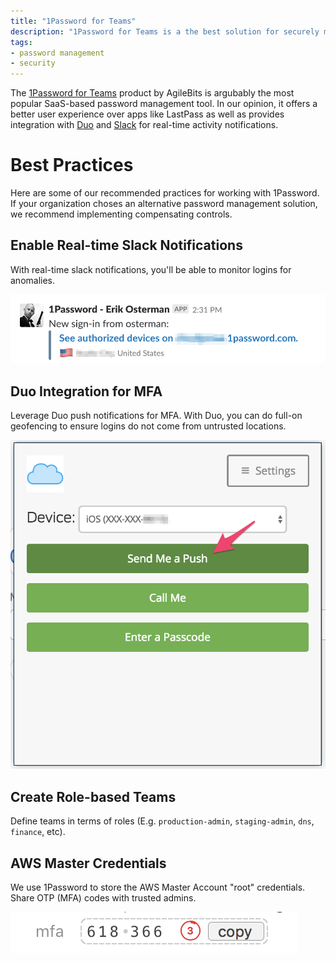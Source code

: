 ```yaml
---
title: "1Password for Teams"
description: "1Password for Teams is a the best solution for securely managing shared secrets in a corporate setting."
tags:
- password management
- security
---
```

The [1Password for Teams](https://1password.com/teams/) product by AgileBits is argubably the most popular SaaS-based password management tool. In our opinion, it offers a better user experience over apps like LastPass as well as provides integration with [Duo](https://duo.com/docs/1password) and [Slack](https://support.1password.com/slack/) for real-time activity notifications.

# Best Practices

Here are some of our recommended practices for working with 1Password. If your organization choses an alternative password management solution, we recommend implementing compensating controls.

## Enable Real-time Slack Notifications

With real-time slack notifications, you'll be able to monitor logins for anomalies.

![Real-time Slack Notifications](/assets/1password-e3bc9e9c.png)

## Duo Integration for MFA

Leverage Duo push notifications for MFA. With Duo, you can do full-on geofencing to ensure logins do not come from untrusted locations.

![Duo Push Notifications](/assets/1password-57e89599.png)

## Create Role-based Teams

Define teams in terms of roles (E.g. `production-admin`, `staging-admin`, `dns`, `finance`, etc).

## AWS Master Credentials

We use 1Password to store the AWS Master Account "root" credentials. Share OTP (MFA) codes with trusted admins.

![1Password MFA Tokens](/assets/1password-ca184eb3.png)
